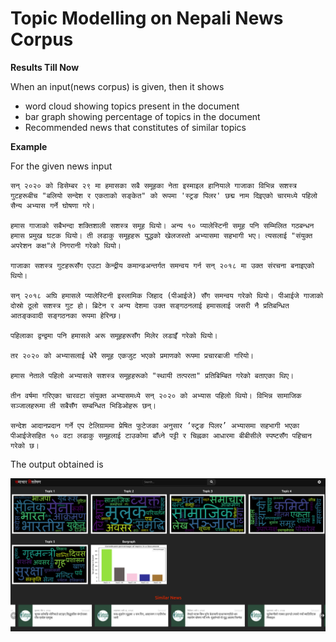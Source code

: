 # Topic Modelling on Nepali News Corpus

**Results Till Now**

When an input(news corpus) is given, then it shows

- word cloud showing topics present in the document
- bar graph showing percentage of topics in the document
- Recommended news that constitutes of similar topics

**Example**

For the given news input

```
सन् २०२० को डिसेम्बर २९ मा हमासका सबै समूहका नेता इस्माइल हानियाले गाजाका विभिन्न सशस्त्र गुटहरूबीच "बलियो सन्देश र एकताको सङ्केत" को रूपमा 'स्ट्रङ पिलर' छद्म नाम दिइएको चारमध्ये पहिलो सैन्य अभ्यास गर्ने घोषणा गरे।

हमास गाजाको सबैभन्दा शक्तिशाली सशस्त्र समूह थियो। अन्य १० प्यालेस्टिनी समूह पनि सम्मिलित गठबन्धन हमास प्रमुख घटक थियो। ती लडाकु समूहहरू युद्धको खेलजस्तो अभ्यासमा सहभागी भए। त्यसलाई "संयुक्त अपरेशन कक्ष"ले निगरानी गरेको थियो।

गाजाका सशस्त्र गुटहरूसँग एउटा केन्द्रीय कमान्डअन्तर्गत समन्वय गर्न सन् २०१८ मा उक्त संरचना बनाइएको थियो।

सन् २०१८ अघि हमासले प्यालेस्टिनी इस्लामिक जिहाद (पीआईजे) सँग समन्वय गरेको थियो। पीआईजे गाजाको दोस्रो ठूलो सशस्त्र गुट हो। ब्रिटेन र अन्य देशमा उक्त सङ्गठनलाई हमासलाई जसरी नै प्रतिबन्धित आतङ्कवादी सङ्गठनका रूपमा हेरिन्छ।

पहिलाका द्वन्द्वमा पनि हमासले अरू समूहहरूसँग मिलेर लडाइँ गरेको थियो।

तर २०२० को अभ्यासलाई धेरै समूह एकजुट भएको प्रमाणको रूपमा प्रचारबाजी गरियो।

हमास नेताले पहिलो अभ्यासले सशस्त्र समूहहरूको "स्थायी तत्परता" प्रतिबिम्बित गरेको बताएका थिए।

तीन वर्षमा गरिएका चारवटा संयुक्त अभ्यासमध्ये सन् २०२० को अभ्यास पहिलो थियो। विभिन्न सामाजिक सञ्जालहरूमा ती सबैसँग सम्बन्धित भिडिओहरू छन्।

सन्देश आदानप्रदान गर्ने एप टेलिग्राममा प्रेषित फुटेजका अनुसार ‘स्ट्रङ पिलर’ अभ्यासमा सहभागी भएका पीआईजेसहित १० वटा लडाकु समूहलाई टाउकोमा बाँध्ने पट्टी र चिह्नका आधारमा बीबीसीले स्पष्टसँग पहिचान गरेको छ।
```

The output obtained is

![Alt text](./screenshots/result_page.png)
